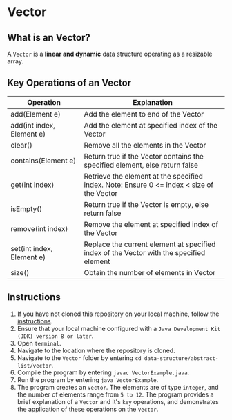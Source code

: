 # Vector

## What is an Vector?
A `Vector` is a **linear and dynamic** data structure operating as a resizable array.

## Key Operations of an Vector
Operation                | Explanation
-------------------------| --------------------------------------------------------------------------------------------------------------
add(Element e)           | Add the element to end of the Vector
add(int index, Element e)| Add the element at specified index of the Vector
clear()                  | Remove all the elements in the Vector
contains(Element e)      | Return true if the Vector contains the specified element, else return false
get(int index)           | Retrieve the element at the specified index. Note: Ensure 0 <= index < size of the Vector
isEmpty()                | Return true if the Vector is empty, else return false
remove(int index)        | Remove the element at specified index of the Vector
set(int index, Element e)| Replace the current element at specified index of the Vector with the specified element
size()                   | Obtain the number of elements in Vector

## Instructions
1. If you have not cloned this repository on your local machine, follow the [instructions](https://github.com/shumarb/learning#how-to-use-this-repository).
2. Ensure that your local machine configured with a `Java Development Kit (JDK) version 8 or later`.
3. Open `terminal`.
4. Navigate to the location where the repository is cloned.
5. Navigate to the `Vector` folder by entering `cd data-structure/abstract-list/vector`.
6. Compile the program by entering `javac VectorExample.java`.
7. Run the program by entering `java VectorExample`.
8. The program creates an `Vector`. The elements are of type `integer`, and the number of elements range from `5 to 12`. The program provides a brief explanation of a `Vector` and it's `key` operations, and demonstrates the application of these operations on the `Vector`.